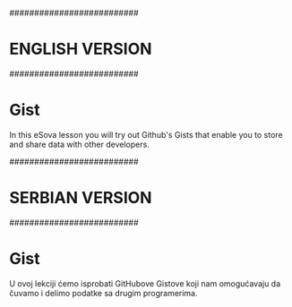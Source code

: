 ##########################
#     ENGLISH VERSION    #
##########################

# Gist

In this eSova lesson you will try out Github's Gists that enable you to store and share data with other developers.

##########################
#     SERBIAN VERSION    #
##########################

# Gist

U ovoj lekciji ćemo isprobati GitHubove Gistove koji nam omogućavaju da čuvamo i delimo podatke sa drugim programerima. 
